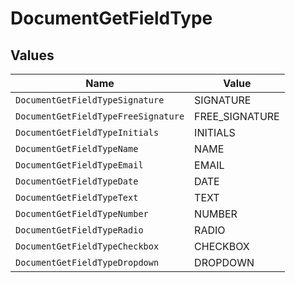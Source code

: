 # DocumentGetFieldType


## Values

| Name                                | Value                               |
| ----------------------------------- | ----------------------------------- |
| `DocumentGetFieldTypeSignature`     | SIGNATURE                           |
| `DocumentGetFieldTypeFreeSignature` | FREE_SIGNATURE                      |
| `DocumentGetFieldTypeInitials`      | INITIALS                            |
| `DocumentGetFieldTypeName`          | NAME                                |
| `DocumentGetFieldTypeEmail`         | EMAIL                               |
| `DocumentGetFieldTypeDate`          | DATE                                |
| `DocumentGetFieldTypeText`          | TEXT                                |
| `DocumentGetFieldTypeNumber`        | NUMBER                              |
| `DocumentGetFieldTypeRadio`         | RADIO                               |
| `DocumentGetFieldTypeCheckbox`      | CHECKBOX                            |
| `DocumentGetFieldTypeDropdown`      | DROPDOWN                            |